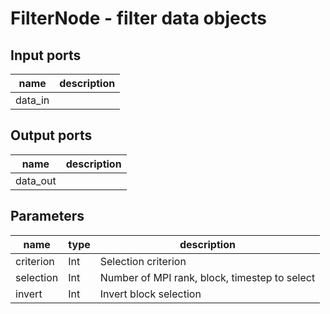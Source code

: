 [headline]:<>
FilterNode - filter data objects
================================
[headline]:<>
[inputPorts]:<>
Input ports
-----------
|name|description|
|-|-|
|data_in||


[inputPorts]:<>
[outputPorts]:<>
Output ports
------------
|name|description|
|-|-|
|data_out||


[outputPorts]:<>
[parameters]:<>
Parameters
----------
|name|type|description|
|-|-|-|
|criterion|Int|Selection criterion|
|selection|Int|Number of MPI rank, block, timestep to select|
|invert|Int|Invert block selection|

[parameters]:<>
